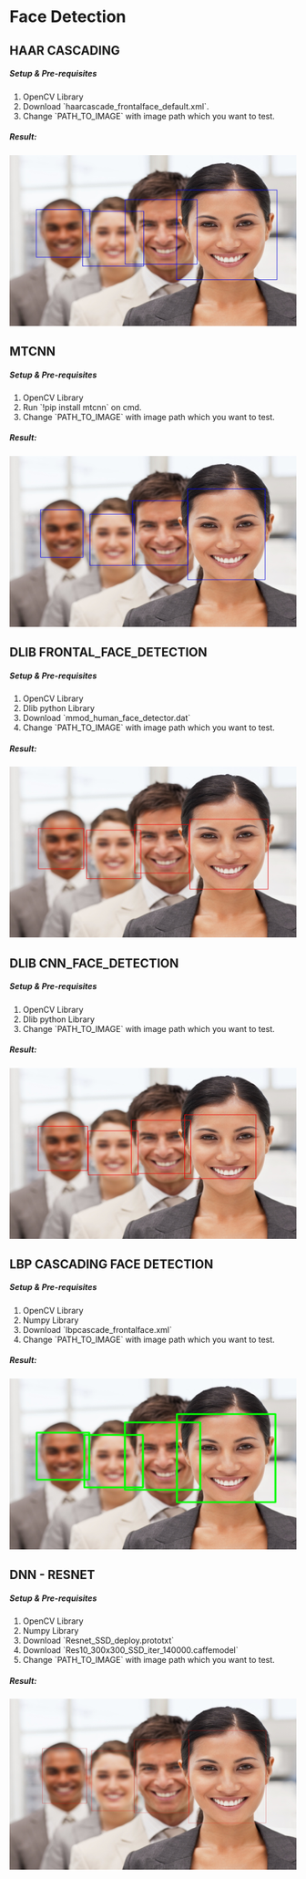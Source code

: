# Face Detection


## HAAR CASCADING
##### Setup & Pre-requisites
<ol>
  <li>OpenCV Library</li>
  <li>Download `haarcascade_frontalface_default.xml`.</li>
  <li>Change `PATH_TO_IMAGE` with image path which you want to test.</li>
</ol>

##### Result:
<img height="300" width="600" src="FaceDetectionAnalysis/HaarResult/FaceDetected/img_40.jpg">


## MTCNN
##### Setup & Pre-requisites
<ol>
  <li>OpenCV Library</li>
  <li>Run `!pip install mtcnn` on cmd.</li>
  <li>Change `PATH_TO_IMAGE` with image path which you want to test.</li>
</ol>

##### Result:

<img height="300" width="600" src="FaceDetectionAnalysis/MTCNNResult/FaceDetected/img_40.jpg">


## DLIB FRONTAL_FACE_DETECTION
##### Setup & Pre-requisites
<ol>
  <li>OpenCV Library</li>
  <li>Dlib python Library</li>
  <li>Download `mmod_human_face_detector.dat`</li>
  <li>Change `PATH_TO_IMAGE` with image path which you want to test.</li>
</ol>

##### Result:

<img height="300" width="600" src="FaceDetectionAnalysis/DlibResult/FRONTAL_FACE_DETECTOR/FaceDetected/img_40.jpg">


## DLIB CNN_FACE_DETECTION
##### Setup & Pre-requisites
<ol>
  <li>OpenCV Library</li>
  <li>Dlib python Library</li>
  <li>Change `PATH_TO_IMAGE` with image path which you want to test.</li>
</ol>

##### Result:
<img height="300" width="600" src="FaceDetectionAnalysis/DlibResult/CNN/FaceDetected/img_40.jpg">


## LBP CASCADING FACE DETECTION
##### Setup & Pre-requisites
<ol>
  <li>OpenCV Library</li>
  <li>Numpy Library</li>
  <li>Download `lbpcascade_frontalface.xml`</li>
  <li>Change `PATH_TO_IMAGE` with image path which you want to test.</li>
</ol>

##### Result:
<img height="300" width="600" src="FaceDetectionAnalysis/LBPResult/FaceDetected/img_40.jpg">

## DNN - RESNET
##### Setup & Pre-requisites
<ol>
  <li>OpenCV Library</li>
  <li>Numpy Library</li>
  <li>Download `Resnet_SSD_deploy.prototxt`</li>
  <li>Download `Res10_300x300_SSD_iter_140000.caffemodel`</li>
  <li>Change `PATH_TO_IMAGE` with image path which you want to test.</li>
</ol>

##### Result:
<img height="300" width="600" src="FaceDetectionAnalysis/ResNetResult/FaceDetected/img_40.jpg">
